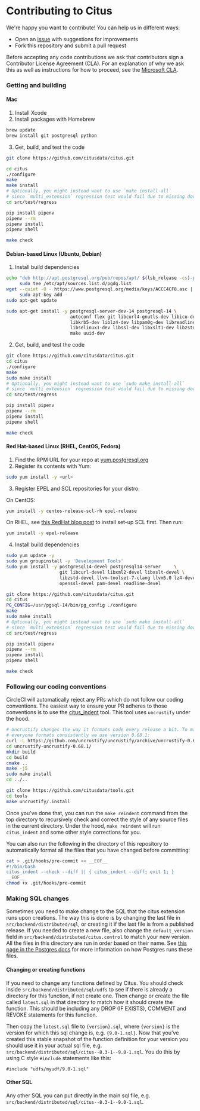 # Contributing to Citus

We're happy you want to contribute! You can help us in different ways:

* Open an [issue](https://github.com/citusdata/citus/issues) with
  suggestions for improvements
* Fork this repository and submit a pull request

Before accepting any code contributions we ask that contributors
sign a Contributor License Agreement (CLA). For an explanation of
why we ask this as well as instructions for how to proceed, see the
[Microsoft CLA](https://cla.opensource.microsoft.com/).

### Getting and building

#### Mac

1. Install Xcode
2. Install packages with Homebrew

  ```bash
  brew update
  brew install git postgresql python
  ```

3. Get, build, and test the code

  ```bash
  git clone https://github.com/citusdata/citus.git

  cd citus
  ./configure
  make
  make install
  # Optionally, you might instead want to use `make install-all`
  # since `multi_extension` regression test would fail due to missing downgrade scripts.
  cd src/test/regress

  pip install pipenv
  pipenv --rm
  pipenv install
  pipenv shell

  make check
  ```

#### Debian-based Linux (Ubuntu, Debian)

1. Install build dependencies

  ```bash
  echo "deb http://apt.postgresql.org/pub/repos/apt/ $(lsb_release -cs)-pgdg main" | \
       sudo tee /etc/apt/sources.list.d/pgdg.list
  wget --quiet -O - https://www.postgresql.org/media/keys/ACCC4CF8.asc | \
       sudo apt-key add -
  sudo apt-get update

  sudo apt-get install -y postgresql-server-dev-14 postgresql-14 \
                          autoconf flex git libcurl4-gnutls-dev libicu-dev \
                          libkrb5-dev liblz4-dev libpam0g-dev libreadline-dev \
                          libselinux1-dev libssl-dev libxslt1-dev libzstd-dev \
                          make uuid-dev
  ```

2. Get, build, and test the code

  ```bash
  git clone https://github.com/citusdata/citus.git
  cd citus
  ./configure
  make
  sudo make install
  # Optionally, you might instead want to use `sudo make install-all`
  # since `multi_extension` regression test would fail due to missing downgrade scripts.
  cd src/test/regress

  pip install pipenv
  pipenv --rm
  pipenv install
  pipenv shell

  make check
  ```

#### Red Hat-based Linux (RHEL, CentOS, Fedora)

1. Find the RPM URL for your repo at [yum.postgresql.org](http://yum.postgresql.org/repopackages.php)
2. Register its contents with Yum:

  ```bash
  sudo yum install -y <url>
  ```

3. Register EPEL and SCL repositories for your distro.

  On CentOS:

  ```bash
  yum install -y centos-release-scl-rh epel-release
  ```

  On RHEL, see [this RedHat blog post](https://developers.redhat.com/blog/2018/07/07/yum-install-gcc7-clang/) to install set-up SCL first. Then run:

  ```bash
  yum install -y epel-release
  ```

4. Install build dependencies

  ```bash
  sudo yum update -y
  sudo yum groupinstall -y 'Development Tools'
  sudo yum install -y postgresql14-devel postgresql14-server     \
                      git libcurl-devel libxml2-devel libxslt-devel \
                      libzstd-devel llvm-toolset-7-clang llvm5.0 lz4-devel \
                      openssl-devel pam-devel readline-devel

  git clone https://github.com/citusdata/citus.git
  cd citus
  PG_CONFIG=/usr/pgsql-14/bin/pg_config ./configure
  make
  sudo make install
  # Optionally, you might instead want to use `sudo make install-all`
  # since `multi_extension` regression test would fail due to missing downgrade scripts.
  cd src/test/regress

  pip install pipenv
  pipenv --rm
  pipenv install
  pipenv shell

  make check
  ```

### Following our coding conventions

CircleCI will automatically reject any PRs which do not follow our coding
conventions. The easiest way to ensure your PR adheres to those conventions is
to use the [citus_indent](https://github.com/citusdata/tools/tree/develop/uncrustify)
tool. This tool uses `uncrustify` under the hood.

```bash
# Uncrustify changes the way it formats code every release a bit. To make sure
# everyone formats consistently we use version 0.68.1:
curl -L https://github.com/uncrustify/uncrustify/archive/uncrustify-0.68.1.tar.gz | tar xz
cd uncrustify-uncrustify-0.68.1/
mkdir build
cd build
cmake ..
make -j5
sudo make install
cd ../..

git clone https://github.com/citusdata/tools.git
cd tools
make uncrustify/.install
```

Once you've done that, you can run the `make reindent` command from the top
directory to recursively check and correct the style of any source files in the
current directory. Under the hood, `make reindent` will run `citus_indent` and
some other style corrections for you.

You can also run the following in the directory of this repository to
automatically format all the files that you have changed before committing:

```bash
cat > .git/hooks/pre-commit << __EOF__
#!/bin/bash
citus_indent --check --diff || { citus_indent --diff; exit 1; }
__EOF__
chmod +x .git/hooks/pre-commit
```

### Making SQL changes

Sometimes you need to make change to the SQL that the citus extension runs upon
creations. The way this is done is by changing the last file in
`src/backend/distributed/sql`, or creating it if the last file is from a
published release. If you needed to create a new file, also change the
`default_version` field in `src/backend/distributed/citus.control` to match your
new version. All the files in this directory are run in order based on
their name. See [this page in the Postgres
docs](https://www.postgresql.org/docs/current/extend-extensions.html) for more
information on how Postgres runs these files.

#### Changing or creating functions

If you need to change any functions defined by Citus. You should check inside
`src/backend/distributed/sql/udfs` to see if there is already a directory for
this function, if not create one. Then change or create the file called
`latest.sql` in that directory to match how it should create the function. This
should be including any DROP (IF EXISTS), COMMENT and REVOKE statements for this
function.

Then copy the `latest.sql` file to `{version}.sql`, where `{version}` is the
version for which this sql change is, e.g. `{9.0-1.sql}`. Now that you've
created this stable snapshot of the function definition for your version you
should use it in your actual sql file, e.g.
`src/backend/distributed/sql/citus--8.3-1--9.0-1.sql`. You do this by using C
style `#include` statements like this:
```
#include "udfs/myudf/9.0-1.sql"
```

#### Other SQL

Any other SQL you can put directly in the main sql file, e.g.
`src/backend/distributed/sql/citus--8.3-1--9.0-1.sql`.
